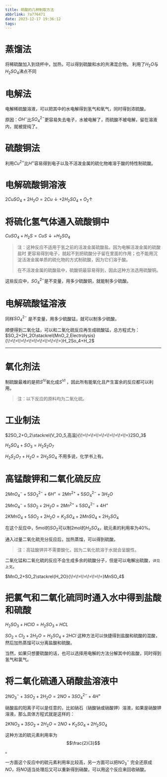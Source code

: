 ```yaml
---
title: 硫酸的几种制取方法
abbrlink: 7a776471
date: 2023-12-17 19:36:12
tags:
---
```


# 蒸馏法
将稀硫酸加入到烧杯中，加热，可以得到硫酸和水的共沸混合物。
利用了$H_2O$与$H_2SO_4$沸点不同
# 电解法
电解稀硫酸溶液，可以把其中的水电解得到氢气和氧气，同时得到浓硫酸。

原因：$OH^-$比$SO_4^{2-}$更容易失去电子，水被电解了，而硫酸不被电解，留在溶液内，就被提纯了。

# 硫酸铜法
利用$Cu^{2+}$比$H^+$容易得到电子以及不活泼金属的硫化物难溶于酸的特性制硫酸。

# 电解硫酸铜溶液
$2CuSO_4 +2H_2O=2Cu\downarrow+2H_2SO_4+O_2\uparrow$ 

# 将硫化氢气体通入硫酸铜中
$CuSO_4+H_2S=CuS\downarrow+H_2SO_4$
<blockquote>注：这种反应不适用于氢之前的活泼金属硫酸盐。因为电解活泼金属的硫酸盐时 
 更容易得到电子，就起不到把硫酸分子留在里面的作用；也不能用沉淀活泼金属单质的硫化物的方式制硫酸，因为它们溶于酸。

在不活泼金属的硫酸盐中，硫酸铜最容易得到，因此这种方法选用硫酸铜。</blockquote>
这些反应中，$SO^{2-}_4$是不变量，用多少硫酸铜，就能制多少硫酸。



# 电解硫酸锰溶液


同样$SO^{2-}_4$ 
 是不变量，用多少硫酸锰，就可以制多少硫酸。

顺便得到二氧化锰，可以和二氧化硫反应再生成硫酸锰，总方程式为：$SO_2+2H_2O\stackrel{MnO_2,Electrolysis}{\!=\!=\!=\!=\!=\!=\!=\!=\!=\!=}H_2So_4+H_2$

---

# 氧化剂法
制硫酸最难的是把$S^{IV}$氧化成$S^{VI}$ ，因此所有能氧化且产生富余的反应都可以利用。

<blockquote>注：以下反应的原料均为二氧化硫。</blockquote>

# 工业制法
$2SO_2+O_2\stackrel{V_2O_5,高温}{\!=\!=\!=\!=\!=\!=\!=\!=\!=}2SO_3$

$H_2SO_4+SO_3=H_2S_2O_7$

$H_2S_2O_7+H_2O=2H_2SO_4$
不用多说，化学书上有。

# 高锰酸钾和二氧化硫反应
$2MnO_4^-+5SO^{2-}_3+6H^+=2Mn^{2+}+5SO^{2-}_4+3H_2O$

$2MnO_4^-+5SO_2+2H_2O=2Mn^{2+}+5SO_4^{2-}+4H^+$

$2KMnO_4+5SO_2+2H_2O=K_2SO_4+2MnSO_4+2H_2SO_4$

在这个反应中，5mol的$SO_2$可以制2mol的$H_2SO_4$，硫元素的利用率为40\%。

通入过量二氧化硫充分反应后，加热蒸馏，可以得到硫酸。

<blockquote>注：高锰酸钾并不需要酸化，因为二氧化硫溶于水就会呈酸性。</blockquote>

二氧化锰和二氧化硫的反应不会生成多余的硫酸分子，但是可以电解出硫酸，<code>详见上文</code>。

$MnO_2+SO_2\stackrel{H_2O}{\!=\!=\!=\!=\!=\!=}MnSO_4$

# 把氯气和二氧化硫同时通入水中得到盐酸和硫酸
$H_2SO_3+HClO=H_2SO_3+HCL$

$SO_2+Cl_2+2H_2O=H_2SO_4+2HCl$
这种方法可以快捷得到盐酸和硫酸的混酸，然后加热蒸馏可以分离盐酸和硫酸。

当然，如果只想要硫酸的话，也可以选择用电解的方法分解其中的盐酸，同时得到氢气和氯气。

# 将二氧化硫通入硝酸盐溶液中
$2NO_3^-+3SO_2+2H_2O=2NO+3SO^{2-}_4+4H^+$

硝酸盐的阳离子可以是任意的，比如硝石（硝酸钠或硝酸钾）溶液，如果是硝酸钾溶液，那么具体方程式就是这样的：

$2KNO_3+3SO_2+2H_2O=2NO+K_2SO_4+2H_2SO_4$

这种方法的硫元素利用率为$$\frac{2}{3}$$。

一方面这个反应中的硫元素利用率比较高，另一方面可以把$NO^-_3$
完全还原成$NO$，将$NO$适当处理后又可以重新得到硝酸，可以用这个反应来回收硝酸。




